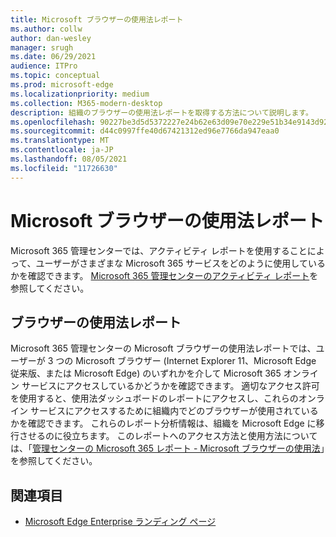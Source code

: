 ```yaml
---
title: Microsoft ブラウザーの使用法レポート
ms.author: collw
author: dan-wesley
manager: srugh
ms.date: 06/29/2021
audience: ITPro
ms.topic: conceptual
ms.prod: microsoft-edge
ms.localizationpriority: medium
ms.collection: M365-modern-desktop
description: 組織のブラウザーの使用法レポートを取得する方法について説明します。
ms.openlocfilehash: 90227be3d5d5372227e24b62e63d09e70e229e51b34e9143d92afb6d9ebfbd0c
ms.sourcegitcommit: d44c0997ffe40d67421312ed96e7766da947eaa0
ms.translationtype: MT
ms.contentlocale: ja-JP
ms.lasthandoff: 08/05/2021
ms.locfileid: "11726630"
---
```

# <a name="microsoft-browser-usage-report"></a>Microsoft ブラウザーの使用法レポート

Microsoft 365 管理センターでは、アクティビティ レポートを使用することによって、ユーザーがさまざまな Microsoft 365 サービスをどのように使用しているかを確認できます。 [Microsoft 365 管理センターのアクティビティ レポート](/microsoft-365/admin/activity-reports/activity-reports?view=o365-worldwide)を参照してください。

## <a name="browser-usage-report"></a>ブラウザーの使用法レポート

Microsoft 365 管理センターの Microsoft ブラウザーの使用法レポートでは、ユーザーが 3 つの Microsoft ブラウザー (Internet Explorer 11、Microsoft Edge 従来版、または Microsoft Edge) のいずれかを介して Microsoft 365 オンライン サービスにアクセスしているかどうかを確認できます。 適切なアクセス許可を使用すると、使用法ダッシュボードのレポートにアクセスし、これらのオンライン サービスにアクセスするために組織内でどのブラウザーが使用されているかを確認できます。 これらのレポート分析情報は、組織を Microsoft Edge に移行させるのに役立ちます。 このレポートへのアクセス方法と使用方法については、「[管理センターの Microsoft 365 レポート - Microsoft ブラウザーの使用法](/microsoft-365/admin/activity-reports/browser-usage-report?view=o365-worldwide)」を参照してください。

## <a name="see-also"></a>関連項目

- [Microsoft Edge Enterprise ランディング ページ](https://aka.ms/EdgeEnterprise)
